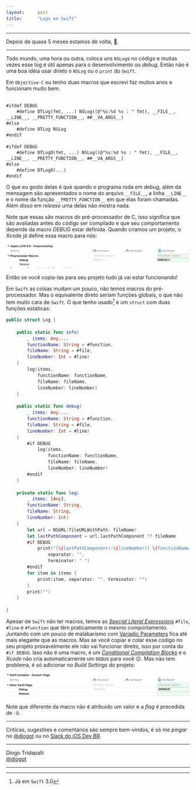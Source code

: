 ```yaml
---
layout:     post
title:      "Logs em Swift"
---
```


---

Depois de quase 5 meses estamos de volta, 🖖.

---

Todo mundo, uma hora ou outra, coloca uns `NSLog`s no código e muitas vezes esse log é útil apenas para o desenvolvimento ou *debug*. Então não é uma boa idéia usar direto o `NSLog` ou o `print` do `Swift`.

Em `Objective-C` eu tenho duas macros que escrevi faz muitos anos e funcionam muito bem:

~~~ objc

#ifdef DEBUG
    #define DTLog(fmt, ...) NSLog((@"%s:%d %s : " fmt), __FILE__, __LINE__, __PRETTY_FUNCTION__, ##__VA_ARGS__)
#else
    #define DTLog NSLog
#endif

#ifdef DEBUG
    #define DTLogD(fmt, ...) NSLog((@"%s:%d %s : " fmt), __FILE__, __LINE__, __PRETTY_FUNCTION__, ##__VA_ARGS__)
#else
    #define DTLogD(...)
#endif

~~~

O que eu gosto delas é que quando o programa roda em *debug*, além da mensagem são apresentados o nome do arquivo `__FILE__`, a linha `__LINE__` e o nome da função `__PRETTY_FUNCTION__` em que elas foram chamadas. Além disso em *release* uma delas não mostra nada.

Note que essas são macros do pré-processador de C, isso significa que são avaliadas antes do código ser compilado e que seu comportamento depende da macro *DEBUG* estar definida. Quando criamos um projeto, o Xcode já define essa macro para nós:

![Xcode precompiler macros](/public/imgs/log-01.png)

Então se você copia-las para seu projeto tudo já vai estar funcionando!

Em `Swift` as coisas mudam um pouco, não temos macros do pré-processador. Mas o equivalente direto seriam funções globais, o que não tem muito cara de `Swift`. O que tenho usado[^1] é um `struct`  com duas funções estáticas:

[^1]: Já em `Swift` 3.0

~~~ swift
public struct Log {

    public static func info(
        _ items: Any...,
        functionName: String = #function,
        fileName: String = #file,
        lineNumber: Int = #line)
    {
        log(items,
            functionName: functionName,
            fileName: fileName,
            lineNumber: lineNumber)
    }

    public static func debug(
        _ items: Any...,
        functionName: String = #function,
        fileName: String = #file,
        lineNumber: Int = #line)
    {
        #if DEBUG
            log(items,
                functionName: functionName,
                fileName: fileName,
                lineNumber: lineNumber)
        #endif
    }

    private static func log(
        _ items: [Any],
        functionName: String,
        fileName: String,
        lineNumber: Int)
    {
        let url = NSURL(fileURLWithPath: fileName)
        let lastPathComponent = url.lastPathComponent ?? fileName
        #if DEBUG
            print("[\(lastPathComponent):\(lineNumber)] \(functionName):",
                separator: "",
                terminator: " ")
        #endif
        for item in items {
            print(item, separator: "", terminator: "")
        }
        print("")
    }

}
~~~

Apesar de `Swift` não ter macros, temos as *[Special Literal Expressions](https://developer.apple.com/library/content/documentation/Swift/Conceptual/Swift_Programming_Language/Expressions.html#//apple_ref/doc/uid/TP40014097-CH32-ID389)* `#file`, `#line` e `#function` que têm praticamente o mesmo comportamento. Juntando com um pouco de malabarismo com [Variadic Parameters](https://developer.apple.com/library/content/documentation/Swift/Conceptual/Swift_Programming_Language/Functions.html#//apple_ref/doc/uid/TP40014097-CH10-ID166) fica até mais elegante que as macros.
Mas se você copiar e colar esse código no seu projeto provavelmente ele não vai funcionar direito, isso por conta do `#if DEBUG`. Isso não é uma macro, é um *[Conditional Compilation Blocks](https://developer.apple.com/library/content/documentation/Swift/Conceptual/BuildingCocoaApps/InteractingWithCAPIs.html#//apple_ref/doc/uid/TP40014216-CH8-ID31)* e o *Xcode* não cria automaticamente um `DEBUG` para você 😔. Mas não tem problema, é só adicionar no *Build Settings* do projeto:

![Xcode swift custom flags](/public/imgs/log-02.png)

Note que diferente da macro não é atribuido um valor e a *flag* é precedida de `-D`.

---

Criticas, sugestões e comentários são sempre bem-vindos, é só me *pingar* no [@diogot](https://twitter.com/diogot) ou no [Slack do iOS Dev BR](http://iosdevbr.herokuapp.com).

---
Diogo Tridapalli <br />
[@diogot](https://twitter.com/diogot)

---
